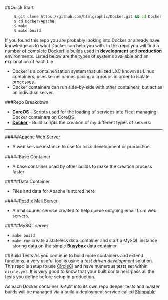 ##Quick Start
```bash
    $ git clone https://github.com/htmlgraphic/Docker.git && cd Docker
    $ cd Docker/Apache
    $ make
    $ make build
```

If you found this repo you are probably looking into Docker or already have knowledge as to what Docker can help you with. In this repo you will find a number of complete Dockerfile builds used in **development** and **production** environments. Listed below are the types of systems available and an explanation of each file. 

* Docker is a containerization system that utilized LXC known as Linux containers, uses kernel names pacing a cgroups in order to isolate processes.
* Docker containers can run side-by-side with other containers, but act as an individual server.

###Repo Breakdown
* [**CoreOS**](https://github.com/htmlgraphic/CoreOS) - Scripts used for the loading of services into Fleet managing Docker containers on CoreOS
* [**Docker**](https://github.com/htmlgraphic/Docker) - Build scripts the creation of my different types of servers. 


---

#####[Apache Web Server](https://github.com/htmlgraphic/Apache#quick-start)
* A web service instance to use for local development or production.

#####Base Container
* A base container used by other builds to make the creation process faster

#####Data Container
* Files and data for Apache is stored here 

#####[Postfix Mail Server](https://github.com/htmlgraphic/Postfix#quick-start)
* A mail courier service created to help queue outgoing email from web servers.

#####MySQL server
* `make build`
* `make run` create a stateless data container and start a MySQL instance storing data on the simple **Busybox** data container


##Build Tests
As you continue to build more containers and extend functions, a very useful tool is using a *test driven development* solution. This repo is setup to use [CircleCI](https://circleci.com/gh/htmlgraphic/Docker) and have numerous tests set within `circle.yml`. It is very good to know that your built containers pass all the tests you define before setup in production.

As each Docker container is split into its own repo deeper tests and master builds will be managed via a build a deployment service called [Shippable](http://shippable.com)
